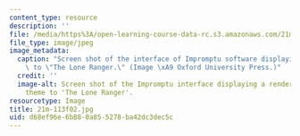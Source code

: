 ```yaml
---
content_type: resource
description: ''
file: /media/https%3A/open-learning-course-data-rc.s3.amazonaws.com/21m-113-developing-musical-structures-fall-2002/d68ef96e6b880a855278ba42dc3dec5c_21m-113f02.jpg
file_type: image/jpeg
image_metadata:
  caption: "Screen shot of the interface of Impromptu software displaying the theme\
    \ to \"The Lone Ranger.\" (Image \xA9 Oxford University Press.)"
  credit: ''
  image-alt: Screen shot of the Impromptu interface displaying a rendering of the
    theme to 'The Lone Ranger'.
resourcetype: Image
title: 21m-113f02.jpg
uid: d68ef96e-6b88-0a85-5278-ba42dc3dec5c
---
```

